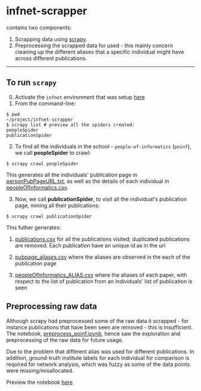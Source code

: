 # infnet-scrapper
contains two components:

1. Scrapping data using [scrapy](https://github.com/scrapy/scrapy).
2. Preprocessing the scrapped data for used - this mainly concern cleaning up the different aliases that a specific individual might have across different publications.


---

## To run `scrapy`

0. Activate the `infnet` environment that was setup [here](../README.md)
1. From the command-line:
```
$ pwd
~/project/infnet-scrapper
$ scrapy list # preview all the spiders created:
peopleSpider
publicationSpider
```
2. To find all the individuals in the school - `people-of-informatics` (`poinf`), we call **peopleSpider** to crawl:
```
$ scrapy crawl peopleSpider
```
This generates all the individuals' publication page in [personPubPageURL.txt](data/personPubPageURL.txt), as well as the details of each individual in [peopleOfInformatics.csv](data/peopleOfInformatics.csv).

3. Now, we call **publicationSpider**, to visit all the individual's publication page, mining all their publications:
```
$ scrapy crawl publicationSpider
```
This futher generates:

1. [publications.csv](data/publications.csv) for all the publications visited; duplicated publications are removed. Each publication have an unique id as in the url

2. [pubpage_aliases.csv](data/pubpage_aliases.csv) where the aliases are observed in the each of the publication page

3. [peopleOfInformatics_ALIAS.csv](data/peopleOfInformatics_ALIAS.csv) where the aliases of each paper, with respect to the list of publication from an individuals' list of publication is seen

## Preprocessing **raw** data
Although scrapy had preprocessed some of the raw data it scrapped - for instance publications that have been seen are removed - this is insufficient. The notebook, [preprocess_poinf.ipynb](notebooks/preprocess_poinf.ipynb), hence saw the exploration and preprocessing of the raw data for future usage.

Due to the problem that different alias was used for different publications. In addition, ground-truth institute labels for each individual for comparison is required for network analysis, which was fuzzy as some of the data points were missing/misallocated.

Preview the notebook [here](notebooks/preprocess_poinf.ipynb)


